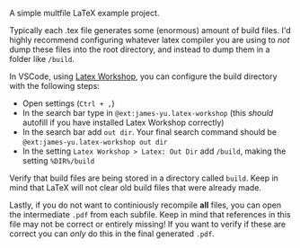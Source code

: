 A simple multfile LaTeX example project. 

Typically each .tex file generates some (enormous) amount of build files. I'd highly recommend configuring whatever latex compiler you are using to _not_ dump these files into the root directory, and instead to dump them in a folder like `/build`.

In VSCode, using [Latex Workshop](https://marketplace.visualstudio.com/items?itemName=James-Yu.latex-workshop), you can configure the build directory with the following steps:
- Open settings (`Ctrl + ,`)
- In the search bar type in `@ext:james-yu.latex-workshop` (this _should_ autofill if you have installed Latex Workshop correctly)
- In the search bar add `out dir`. Your final search command should be `@ext:james-yu.latex-workshop out dir`
- In the setting `Latex Workshop > Latex: Out Dir` add `/build`, making the setting `%DIR%/build`

Verify that build files are being stored in a directory called `build`. Keep in mind that LaTeX will not clear old build files that were already made.

Lastly, if you do not want to continiously recompile **all** files, you can open the intermediate `.pdf` from each subfile. Keep in mind that references in this file may not be correct or entirely missing! If you want to verify if these are correct you can _only_ do this in the final generated `.pdf`.
